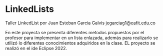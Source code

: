 # LinkedLists
Taller LinkedList por Juan Esteban Garcia Galvis
jegarciag1@eafit.edu.co

En este proyecta se presenta diferentes metodos propuestos por el profesor para implementar en un lista enlazada, además para realizarlo se utilizó lo diferentes conocimientos adquiridos en la clase.
EL proyecto se realizó en el ide Eclipse 2022. 
